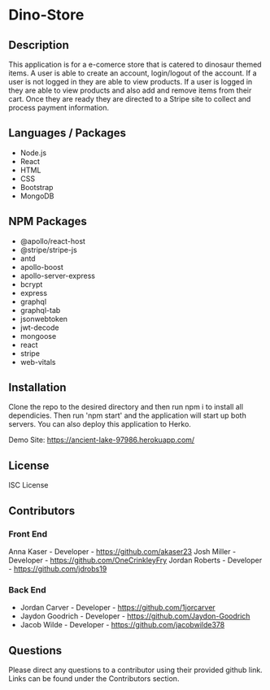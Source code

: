 # Dino-Store
## Description
This application is for a e-comerce store that is catered to dinosaur themed items.  A user is able to create an account, login/logout of the account.  If a user is not logged in they are able to view products.  If a user is logged in they are able to view products and also add and remove items from their cart.  Once they are ready they are directed to a Stripe site to collect and process payment information.  

## Languages / Packages
* Node.js
* React
* HTML
* CSS
* Bootstrap
* MongoDB

## NPM Packages
* @apollo/react-host
* @stripe/stripe-js
* antd
* apollo-boost
* apollo-server-express
* bcrypt
* express
* graphql
* graphql-tab
* jsonwebtoken
* jwt-decode
* mongoose
* react
* stripe
* web-vitals

## Installation
Clone the repo to the desired directory and then run npm i to install all dependicies.  Then run 'npm start' and the application will start up both servers.
You can also deploy this application to Herko.

Demo Site:  https://ancient-lake-97986.herokuapp.com/

## License
ISC License

## Contributors
### Front End
Anna Kaser        - Developer - https://github.com/akaser23
Josh Miller       - Developer - https://github.com/OneCrinkleyFry
Jordan Roberts    - Developer - https://github.com/jdrobs19

### Back End
* Jordan Carver   - Developer - https://github.com/1jorcarver
* Jaydon Goodrich - Developer - https://github.com/Jaydon-Goodrich
* Jacob Wilde     - Developer - https://github.com/jacobwilde378

## Questions

Please direct any questions to a contributor using their provided github link.  Links can be found under the Contributors section.  